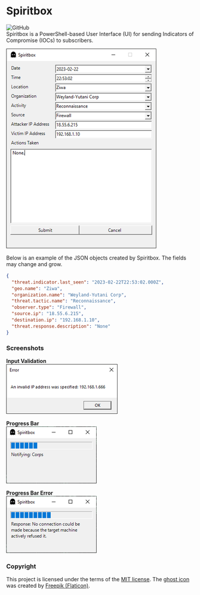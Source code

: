 # Spiritbox
![GitHub](https://img.shields.io/github/license/cyberphor/spiritbox)  
Spiritbox is a PowerShell-based User Interface (UI) for sending Indicators of Compromise (IOCs) to subscribers. 

![Screenshot](/screenshots/screenshot.png)

Below is an example of the JSON objects created by Spiritbox. The fields may change and grow. 
```json
{
  "threat.indicator.last_seen": "2023-02-22T22:53:02.000Z",
  "geo.name": "Ziwa",
  "organization.name": "Weyland-Yutani Corp",
  "threat.tactic.name": "Reconnaissance",
  "observer.type": "Firewall",
  "source.ip": "18.55.6.215",
  "destination.ip": "192.168.1.10",
  "threat.response.description": "None"
}
```

### Screenshots
**Input Validation**  
![Input Validation](/screenshots/screenshot-input-validation.png)

**Progress Bar**  
![Progress Bar](/screenshots/screenshot-progress-bar.png)

**Progress Bar Error**  
![Progress Bar Error](/screenshots/screenshot-progress-bar-error.png)

### Copyright
This project is licensed under the terms of the [MIT license](/LICENSE). The [ghost icon](/ghost.ico) was created by <a href="https://www.flaticon.com/free-icons/ghost" title="ghost icons">Freepik (Flaticon)</a>.
